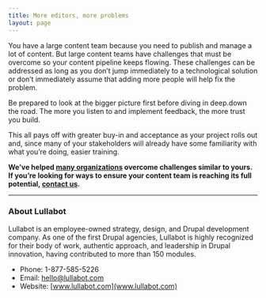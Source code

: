 ```yaml
---
title: More editors, more problems
layout: page
---
```

You have a large content team because you need to publish and manage a lot
of content. But large content teams have challenges that must be overcome
so your content pipeline keeps flowing. These challenges can be addressed
as long as you don’t jump immediately to a technological solution or don’t
immediately assume that adding more people will help fix the problem.

Be prepared to look at the bigger picture first before diving in deep.down the
road. The more you listen to and implement feedback, the more trust you
build.

This all pays off with greater buy-in and acceptance as your project rolls out
and, since many of your stakeholders will already have some familiarity with
what you’re doing, easier training.

**We’ve helped [many organizations](https://www.lullabot.com/our-work) overcome challenges similar to yours.
If you’re looking for ways to ensure your content team is reaching its full
potential, [contact us](https://lullabot.com/contact).**

---

### About Lullabot

Lullabot is an employee-owned strategy, design, and Drupal development
company. As one of the first Drupal agencies, Lullabot is highly recognized
for their body of work, authentic approach, and leadership in Drupal
innovation, having contributed to more than 150 modules.

- Phone: 1-877-585-5226
- Email: [hello@lullabot.com](email:hello@lullabot.com)
- Website: [www.lullabot.com](www.lullabot.com)
